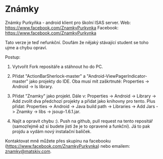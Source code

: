 # Známky
Známky Purkyňka - android klient pro školní ISAS server.
Web: https://www.facebook.com/ZnamkyPurkynka
Facebook: https://www.facebook.com/ZnamkyPurkynka

Tato verze je teď nefunkční. Doufám že nějaký stávající student se toho ujme a chybu opraví.

Postup:
1. Vytvořit Fork repositáře a stáhnout ho do PC.

2. Přidat "ActionBarSherlock-master" a "Android-ViewPagerIndicator-master" jako projekty do IDE. Oba musí mít zaškrtnuté: Properties -> Android -> Is library.

3. Přidat "Znamky" jako projekt. Dále v: Properties -> Android -> Library -> Add zvolit dva předchozí projekty a přidat jako knihovny pro tento. Plus přidat: Properties -> Android -> Java build path -> Libraries -> Add Jars -> Znamky -> libs -> jsoup-1.6.1.jar.

4. Najít a opravit chybu :). Push na github, pull request na tento repositář (samozřejmě až si budete jisti že je to opravené a funkční). Já to pak projdu a vydám nový instalační baliček.

Kontaktovat mně můžete přes skupinu na facebooku (https://www.facebook.com/ZnamkyPurkynka) nebo emailem: znamky@matskiv.com.
